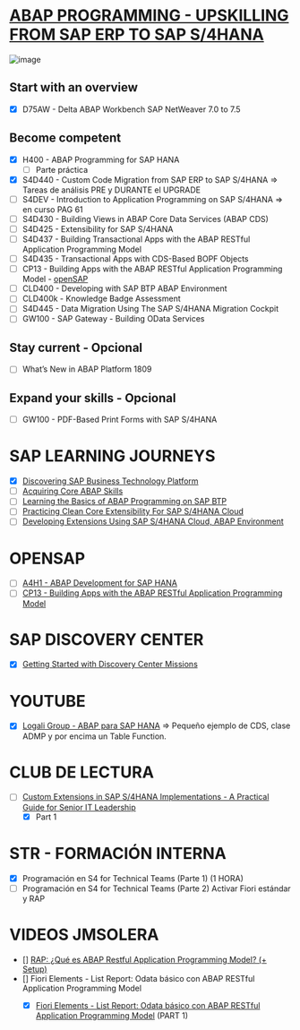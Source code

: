 # [ABAP PROGRAMMING - UPSKILLING FROM SAP ERP TO SAP S/4HANA](https://help.sap.com/learning-journeys/138b6c1f704243f19e76668d1769e2ed)

![image](https://github.com/apachon/erp2s4/assets/10708505/98827e83-9ab4-4459-b867-54bc2bca5fbc)

## Start with an overview
- [X] D75AW - Delta ABAP Workbench SAP NetWeaver 7.0 to 7.5

## Become competent
- [X] H400 - ABAP Programming for SAP HANA
	- [ ] Parte práctica 
- [X] S4D440 - Custom Code Migration from SAP ERP to SAP S/4HANA => Tareas de análisis PRE y DURANTE el UPGRADE
- [ ] S4DEV - Introduction to Application Programming on SAP S/4HANA => en curso PAG 61
- [ ] S4D430 - Building Views in ABAP Core Data Services (ABAP CDS)
- [ ] S4D425 - Extensibility for SAP S/4HANA
- [ ] S4D437 - Building Transactional Apps with the ABAP RESTful Application Programming Model
- [ ] S4D435 - Transactional Apps with CDS-Based BOPF Objects
- [ ] CP13 - Building Apps with the ABAP RESTful Application Programming Model - [openSAP](https://open.sap.com/courses/cp13)
- [ ] CLD400 - Developing with SAP BTP ABAP Environment
- [ ] CLD400k - Knowledge Badge Assessment
- [ ] S4D445 - Data Migration Using The SAP S/4HANA Migration Cockpit
- [ ] GW100 - SAP Gateway - Building OData Services
      
## Stay current - Opcional
- [ ] What’s New in ABAP Platform 1809

## Expand your skills - Opcional
- [ ] GW100 - PDF-Based Print Forms with SAP S/4HANA

# SAP LEARNING JOURNEYS
- [X] [Discovering SAP Business Technology Platform](https://learning.sap.com/learning-journey/discover-sap-business-technology-platform)
- [ ] [Acquiring Core ABAP Skills](https://learning.sap.com/learning-journey/acquire-core-abap-skills)
- [ ] [Learning the Basics of ABAP Programming on SAP BTP](https://learning.sap.com/learning-journey/learn-the-basics-of-abap-programming-on-sap-btp)
- [ ] [Practicing Clean Core Extensibility For SAP S/4HANA Cloud](https://learning.sap.com/learning-journey/practicing-clean-core-extensibility-for-sap-s-4hana-cloud)
- [ ] [Developing Extensions Using SAP S/4HANA Cloud, ABAP Environment](https://learning.sap.com/learning-journey/develop-extensions-using-sap-s-4hana-cloud-abap-environment)

# OPENSAP
- [ ] [A4H1 - ABAP Development for SAP HANA](https://open.sap.com/courses/a4h1)
- [ ] [CP13 - Building Apps with the ABAP RESTful Application Programming Model](https://open.sap.com/courses/cp13)
	  
# SAP DISCOVERY CENTER
- [X] [Getting Started with Discovery Center Missions](https://discovery-center.cloud.sap/protected/index.html#/mymissiondetail/72709/)

# YOUTUBE
- [X] [Logali Group - ABAP para SAP HANA](https://www.youtube.com/watch?v=ZfCshZhplDM) => Pequeño ejemplo de CDS, clase ADMP y por encima un Table Function.

# CLUB DE LECTURA
- [ ] [Custom Extensions in SAP S/4HANA Implementations - A Practical Guide for Senior IT Leadership](https://www.sap.com/documents/2020/03/ceeea71f-8a7d-0010-87a3-c30de2ffd8ff.html)
	- [X] Part 1 	

# STR - FORMACIÓN INTERNA
- [X] Programación en S4 for Technical Teams (Parte 1) (1 HORA)
- [ ] Programación en S4 for Technical Teams (Parte 2) Activar Fiori estándar y RAP

# VIDEOS JMSOLERA
- [] [RAP: ¿Qué es ABAP Restful Application Programming Model? (+ Setup)](https://youtu.be/D8LRBiJ9NKA?si=SqmeyTi0qF7FIuDm)
- [] Fiori Elements - List Report: Odata básico con ABAP RESTful Application Programming Model
	- [X] [Fiori Elements - List Report: Odata básico con ABAP RESTful Application Programming Model](https://youtu.be/-ly-yGc82Eg?si=cENFKkJJ_Ujg6hGr) (PART 1)


